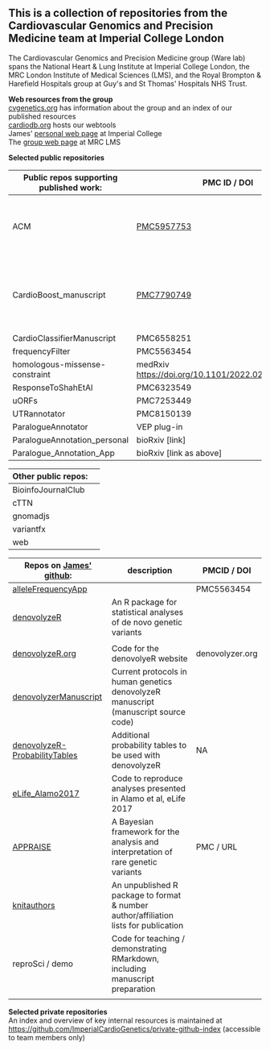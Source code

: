 ## This is a collection of repositories from the Cardiovascular Genomics and Precision Medicine team at Imperial College London
The Cardiovascular Genomics and Precision Medicine group (Ware lab) spans the National Heart & Lung Institute at Imperial College London, the MRC London Institute of Medical Sciences (LMS), and the Royal Brompton & Harefield Hospitals group at Guy's and St Thomas' Hospitals NHS Trust.

**Web resources from the group**  
[cvgenetics.org](https://cvgenetics.org) has information about the group and an index of our published resources  
[cardiodb.org](https://cardiodb.org) hosts our webtools  
James' [personal web page](https://www.imperial.ac.uk/people/j.ware) at Imperial College  
The [group web page](https://lms.mrc.ac.uk/research-group/cardiovascular-genomics/) at MRC LMS  


**Selected public repositories**  

|Public repos supporting published work: | PMC ID / DOI | Description |
|-|-|-|
| ACM | [PMC5957753](http://www.ncbi.nlm.nih.gov/pmc/articles/pmc5957753/) | "Genetic Etiology for Alcohol-Induced Cardiac Toxicity" | 
| CardioBoost_manuscript | [PMC7790749](http://www.ncbi.nlm.nih.gov/pmc/articles/pmc7790749/) | AI Missense Variant Pathogenicity Prediction for Inherited Cardiac Conditions |
| CardioClassifierManuscript | PMC6558251 |  |
| frequencyFilter | PMC5563454 |  |
| homologous-missense-constraint | medRxiv https://doi.org/10.1101/2022.02.16.22271023 |  |
| ResponseToShahEtAl | PMC6323549 |  |
| uORFs | PMC7253449 |  |
| UTRannotator | PMC8150139 |  |
| ParalogueAnnotator | VEP plug-in|
| ParalogueAnnotation_personal | bioRxiv [link]|
| Paralogue_Annotation_App | bioRxiv [link as above]|

|Other public repos: | |
|-|-| 
| BioinfoJournalClub | |  
| cTTN | |  
| gnomadjs | |  
| variantfx | |  
| web | |  

|Repos on [James' github](https://github.com/jamesware): | description | PMCID / DOI |
|-|-|-| 
| [alleleFrequencyApp](https://github.com/jamesware/alleleFrequencyApp) |  | PMC5563454 |  
| [denovolyzeR](https://github.com/jamesware/denovolyzeR) | An R package for statistical analyses of de novo genetic variants
| |  
| [denovolyzeR.org](https://github.com/jamesware/denovolyzeR.org) | Code for the denovolyeR website | denovolyzer.org |  
| [denovolyzerManuscript](https://github.com/jamesware/denovolyzerManuscript) | Current protocols in human genetics denovolyzeR manuscript (manuscript source code) | |  
| [denovolyzeR-ProbabilityTables](https://github.com/jamesware/denovolyzeR-ProbabilityTables) | Additional probability tables to be used with denovolyzeR | NA |  
| [eLife_Alamo2017](https://github.com/jamesware/eLife_Alamo2017) | Code to reproduce analyses presented in Alamo et al, eLife 2017 | |  
| [APPRAISE](https://github.com/jamesware/APPRAISE) | A Bayesian framework for the analysis and interpretation of rare genetic variants | PMC / URL |  
| [knitauthors](https://github.com/jamesware/knitauthors) | An unpublished R package to format & number author/affiliation lists for publication | |  
| reproSci / demo | Code for teaching / demonstrating RMarkdown, including manuscript preparation | |  
| []() | | |  






**Selected private repositories**  
An index and overview of key internal resources is maintained at https://github.com/ImperialCardioGenetics/private-github-index (accessible to team members only)
